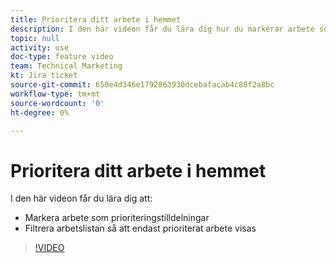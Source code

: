```yaml
---
title: Prioritera ditt arbete i hemmet
description: I den här videon får du lära dig hur du markerar arbete som prioritetstilldelningar och filtrerar hemarbetslistan så att endast prioritetsarbete visas.
topic: null
activity: use
doc-type: feature video
team: Technical Marketing
kt: Jira ticket
source-git-commit: 650e4d346e1792863930dcebafacab4c88f2a8bc
workflow-type: tm+mt
source-wordcount: '0'
ht-degree: 0%

---
```


# Prioritera ditt arbete i hemmet

I den här videon får du lära dig att:

* Markera arbete som prioriteringstilldelningar
* Filtrera arbetslistan så att endast prioriterat arbete visas

>[!VIDEO](https://video.tv.adobe.com/v/335100/?quality=12&learn=on)
